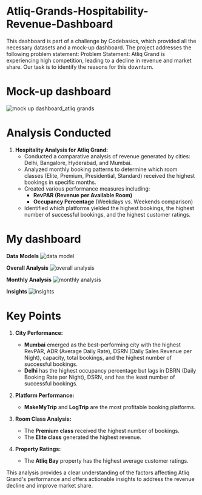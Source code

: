 # Atliq-Grands-Hospitability-Revenue-Dashboard

This dashboard is part of a challenge by Codebasics, which provided all the necessary datasets and a mock-up dashboard. The project addresses the following problem statement:
Problem Statement:
Atliq Grand is experiencing high competition, leading to a decline in revenue and market share. Our task is to identify the reasons for this downturn.

# Mock-up dashboard
![mock up dashboard_atliq grands](https://github.com/DivKjot/POWER-BI-PROJECTS/assets/112327534/49712152-903b-4d37-8b52-70195bdfc15c)

 # Analysis Conducted

1. **Hospitality Analysis for Atliq Grand:**
   - Conducted a comparative analysis of revenue generated by cities: Delhi, Bangalore, Hyderabad, and Mumbai.
   - Analyzed monthly booking patterns to determine which room classes (Elite, Premium, Presidential, Standard) received the highest bookings in specific months.
   - Created various performance measures including:
     - **RevPAR (Revenue per Available Room)**
     - **Occupancy Percentage** (Weekdays vs. Weekends comparison)
   - Identified which platforms yielded the highest bookings, the highest number of successful bookings, and the highest customer ratings.

# My dashboard 
**Data Models**
![data model](https://github.com/DivKjot/POWER-BI-PROJECTS/assets/112327534/47e9e2a9-6b56-41f8-8816-ca94e7d09846)

**Overall Analysis**
![overall analysis](https://github.com/DivKjot/POWER-BI-PROJECTS/assets/112327534/4bae6b3d-6b99-4ca0-b20e-5b4261b3e3eb)

**Monthly Analysis**
![monthly analysis](https://github.com/DivKjot/POWER-BI-PROJECTS/assets/112327534/ef86563e-056e-4f1e-a17f-f092448cf570)

**Insights**
![insights](https://github.com/DivKjot/POWER-BI-PROJECTS/assets/112327534/c16ea775-ed4c-4ee6-9fb4-09cd30a81128)

# Key Points

1. **City Performance:**
   - **Mumbai** emerged as the best-performing city with the highest RevPAR, ADR (Average Daily Rate), DSRN (Daily Sales Revenue per Night), capacity, total bookings, and the highest number of successful bookings.
   - **Delhi** has the highest occupancy percentage but lags in DBRN (Daily Booking Rate per Night), DSRN, and has the least number of successful bookings.

2. **Platform Performance:**
   - **MakeMyTrip** and **LogTrip** are the most profitable booking platforms.

3. **Room Class Analysis:**
   - The **Premium class** received the highest number of bookings.
   - The **Elite class** generated the highest revenue.

4. **Property Ratings:**
   - The **Atliq Bay** property has the highest average customer ratings.

This analysis provides a clear understanding of the factors affecting Atliq Grand's performance and offers actionable insights to address the revenue decline and improve market share.
